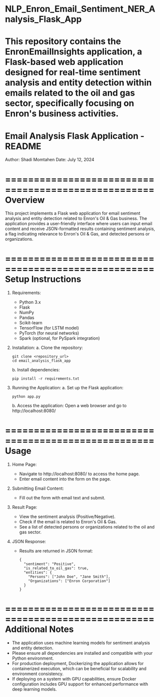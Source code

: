# NLP_Enron_Email_Sentiment_NER_Analysis_Flask_App
This repository contains the EnronEmailInsights application, a Flask-based web application designed for real-time sentiment analysis and entity detection within emails related to the oil and gas sector, specifically focusing on Enron's business activities.
====================================================
Email Analysis Flask Application - README
====================================================

Author: Shadi Momtahen
Date: July 12, 2024

====================================================
Overview
====================================================

This project implements a Flask web application for email sentiment analysis and entity detection related to Enron's Oil & Gas business. The application provides a user-friendly interface where users can input email content and receive JSON-formatted results containing sentiment analysis, a flag indicating relevance to Enron's Oil & Gas, and detected persons or organizations.

====================================================
Setup Instructions
====================================================

1. Requirements:
   - Python 3.x
   - Flask
   - NumPy
   - Pandas
   - Scikit-learn
   - TensorFlow (for LSTM model)
   - PyTorch (for neural networks)
   - Spark (optional, for PySpark integration)

2. Installation:
   a. Clone the repository:
      ```
      git clone <repository_url>
      cd email_analysis_flask_app
      ```

   b. Install dependencies:
      ```
      pip install -r requirements.txt
      ```

3. Running the Application:
   a. Set up the Flask application:
      ```
      python app.py
      ```

   b. Access the application:
      Open a web browser and go to http://localhost:8080/

====================================================
Usage
====================================================

1. Home Page:
   - Navigate to http://localhost:8080/ to access the home page.
   - Enter email content into the form on the page.

2. Submitting Email Content:
   - Fill out the form with email text and submit.

3. Result Page:
   - View the sentiment analysis (Positive/Negative).
   - Check if the email is related to Enron's Oil & Gas.
   - See a list of detected persons or organizations related to the oil and gas sector.

4. JSON Response:
   - Results are returned in JSON format:
     ```
     {
       "sentiment": "Positive",
       "is_related_to_oil_gas": true,
       "entities": {
         "Persons": ["John Doe", "Jane Smith"],
         "Organizations": ["Enron Corporation"]
       }
     }
     ```

====================================================
Additional Notes
====================================================

- The application uses machine learning models for sentiment analysis and entity detection.
- Please ensure all dependencies are installed and compatible with your Python environment.
- For production deployment, Dockerizing the application allows for containerized execution, which can be beneficial for scalability and environment consistency.
- If deploying on a system with GPU capabilities, ensure Docker configuration includes GPU support for enhanced performance with deep learning models.


